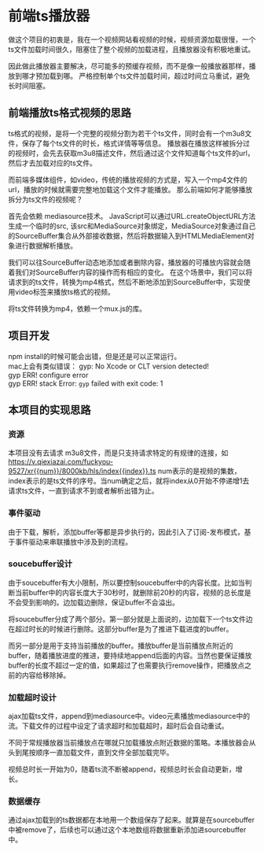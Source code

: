 # 前端ts播放器
做这个项目的初衷是，我在一个视频网站看视频的时候，视频资源加载很慢，一个ts文件加载时间很久，阻塞住了整个视频的加载进程，且播放器没有积极地重试。

因此做此播放器主要解决，尽可能多的预缓存视频，而不是像一般播放器那样，播放到哪才预加载到哪。
严格控制单个ts文件加载时间，超过时间立马重试，避免长时间阻塞。

## 前端播放ts格式视频的思路
ts格式的视频，是将一个完整的视频分割为若干个ts文件，同时会有一个m3u8文件，保存了每个ts文件的时长，格式详情等等信息。
播放器在播放这样被拆分过的视频时，会先去获取m3u8描述文件，然后通过这个文件知道每个ts文件的url，然后才去加载对应的ts文件。

而前端多媒体组件，如video，传统的播放视频的方式是，写入一个mp4文件的url，播放的时候就需要完整地加载这个文件才能播放。
那么前端如何才能够播放拆分为ts文件的视频呢？

首先会依赖 mediasource技术。
JavaScript可以通过URL.createObjectURL方法生成一个临时的src, 该src和MediaSource对象绑定，MediaSource对象通过自己的SourceBuffer集合从外部接收数据，然后将数据输入到HTMLMediaElement对象进行数据解析播放。

我们可以往SourceBuffer动态地添加或者删除内容，播放器的可播放内容就会随着我们对SourceBuffer内容的操作而有相应的变化。
在这个场景中，我们可以将请求到的ts文件，转换为mp4格式，然后不断地添加到SourceBuffer中，实现使用video标签来播放ts格式的视频。

将ts文件转换为mp4，依赖一个mux.js的库。

## 项目开发
npm install的时候可能会出错，但是还是可以正常运行。   
mac上会有类似错误：
gyp: No Xcode or CLT version detected!   
gyp ERR! configure error    
gyp ERR! stack Error: `gyp` failed with exit code: 1


## 本项目的实现思路

### 资源
本项目没有去请求 m3u8文件，而是只支持请求特定的有规律的连接，如
https://v.qiexiazai.com/fuckyou-9527/xr{{num}}/8000kb/hls/index{{index}}.ts
num表示的是视频的集数，index表示的是ts文件的序号。当num确定之后，就将index从0开始不停递增1去请求ts文件，一直到请求不到或者解析出错为止。

### 事件驱动
由于下载，解析，添加buffer等都是异步执行的，因此引入了订阅-发布模式，基于事件驱动来串联播放中涉及到的流程。

### soucebuffer设计
由于soucebuffer有大小限制，所以要控制soucebuffer中的内容长度。比如当判断当前buffer中的内容长度大于30秒时，就删除前20秒的内容，视频的总长度是不会受到影响的。边加载边删除，保证buffer不会溢出。

将soucebuffer分成了两个部分。第一部分就是上面说的，边加载下一个ts文件边在超过时长的时候进行删除。这部分buffer是为了推进下载进度的buffer。

而另一部分是用于支持当前播放的buffer。播放buffer是当前播放点附近的buffer，随着播放进度的推进，要持续地append后面的内容。当然也要保证播放buffer的长度不超过一定的值，如果超过了也需要执行remove操作，把播放点之前的内容给移除掉。

### 加载超时设计
ajax加载ts文件，append到mediasource中。video元素播放mediasource中的流。下载文件的过程中设定了请求超时和加载超时，超时后会自动重试。

不同于常规播放器当前播放点在哪就只加载播放点附近数据的策略。本播放器会从头到尾按顺序一直加载文件，直到文件全部加载完毕。

视频总时长一开始为0，随着ts流不断被append，视频总时长会自动更新，增长。

### 数据缓存
通过ajax加载到的ts数据都在本地用一个数组保存了起来。就算是在sourcebuffer中被remove了，后续也可以通过这个本地数组将数据重新添加进sourcebuffer中。
